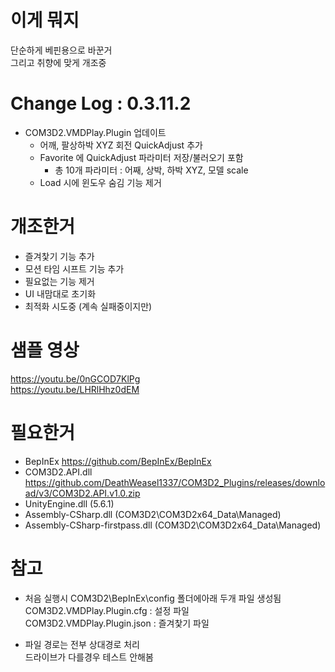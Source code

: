 # 이게 뭐지

단순하게 베핀용으로 바꾼거  
그리고 취향에 맞게 개조중  

# Change Log : 0.3.11.2
 - COM3D2.VMDPlay.Plugin 업데이트
   - 어깨, 팔상하박 XYZ 회전 QuickAdjust 추가
   - Favorite 에 QuickAdjust 파라미터 저장/불러오기 포함
     - 총 10개 파라미터 : 어째, 상박, 하박 XYZ, 모델 scale
   - Load 시에 윈도우 숨김 기능 제거


# 개조한거

- 즐겨찿기 기능 추가
- 모션 타임 시프트 기능 추가
- 필요없는 기능 제거
- UI 내맘대로 초기화
- 최적화 시도중 (계속 실패중이지만)



# 샘플 영상  

https://youtu.be/0nGCOD7KlPg  
https://youtu.be/LHRlHhz0dEM  


# 필요한거

- BepInEx https://github.com/BepInEx/BepInEx  
- COM3D2.API.dll  https://github.com/DeathWeasel1337/COM3D2_Plugins/releases/download/v3/COM3D2.API.v1.0.zip  
- UnityEngine.dll (5.6.1)
- Assembly-CSharp.dll (COM3D2\COM3D2x64_Data\Managed)
- Assembly-CSharp-firstpass.dll (COM3D2\COM3D2x64_Data\Managed)

# 참고

- 처음 실행시 COM3D2\BepInEx\config 폴더에아래 두개 파일 생성됨  
COM3D2.VMDPlay.Plugin.cfg : 설정 파일   
COM3D2.VMDPlay.Plugin.json : 즐겨찿기 파일    

- 파일 경로는 전부 상대경로 처리  
  드라이브가 다를경우 테스트 안해봄  
